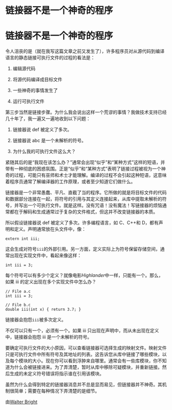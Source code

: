 # 链接器不是一个神奇的程序

# 链接器不是一个神奇的程序

令人沮丧的是（就在我写这篇文章之前又发生了），许多程序员对从源代码到编译语言的静态链接可执行文件的过程的看法是：

1.  编辑源代码

1.  将源代码编译成目标文件

1.  一些神奇的事情发生了

1.  运行可执行文件

第三步当然是链接步骤。为什么我会说出这样一个荒谬的事情？我做技术支持已经几十年了，我一遍又一遍地收到以下问题：

1.  链接器说 def 被定义了多次。

1.  链接器说 abc 是一个未解析的符号。

1.  为什么我的可执行文件这么大？

紧随其后的是“我现在该怎么办？”通常会出现“似乎”和“某种方式”这样的短语，并带有一种彻底的困惑氛围。正是“似乎”和“某种方式”表明了链接过程被视为一个神奇的过程，可能只有巫师和术士才能理解。编译的过程不会引起这种短语，这意味着程序员通常了解编译器的工作原理，或者至少知道它们做什么。

链接器是一个非常愚蠢、平凡、直截了当的程序。它所做的就是将目标文件的代码和数据部分连接在一起，将符号的引用与其定义连接起来，从库中提取未解析的符号，并写出一个可执行文件。就是这样。没有咒语！没有魔法！写链接器的烦恼通常都在于解码和生成通常过于复杂的文件格式，但这并不改变链接器的本质。

所以假设链接器说 def 被定义了多次。许多编程语言，如 C、C++和 D，都有声明和定义。声明通常放在头文件中，像：

```
extern int iii; 
```

这会生成对符号`iii`的外部引用。另一方面，定义实际上为符号保留存储空间，通常出现在实现文件中，看起来像这样：

```
int iii = 3; 
```

每个符号可以有多少个定义？就像电影*Highlander*中一样，只能有一个。那么，如果 iii 的定义出现在多个实现文件中怎么办？

```
// File a.c
int iii = 3; 
```

```
// File b.c
double iii(int x) { return 3.7; } 
```

链接器会抱怨`iii`被多次定义。

不仅可以只有一个，必须有一个。如果 iii 只出现在声明中，而从未出现在定义中，链接器会抱怨 iii 是一个未解析的符号。

要确定可执行文件的大小原因，可以查看链接器可选择生成的映射文件。映射文件只是可执行文件中所有符号及其地址的列表。这告诉您从库中链接了哪些模块，以及每个模块的大小。现在你可以看到浮肿来自哪里。通常会有一些库模块，你不知道为什么会被链接进来。为了弄清楚，暂时从库中移除可疑模块，并重新链接。然后生成的未定义符号错误将指示谁在引用该模块。

虽然为什么会得到特定的链接器消息并不总是显而易见，但链接器并不神奇。其机制很简单；需要在每种情况下弄清楚的是细节。

由[Walter Bright](http://creativecommons.org/licenses/by/3.0/us/)
